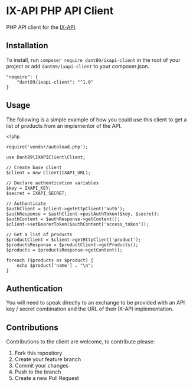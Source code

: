# IX-API PHP API Client
PHP API client for the [IX-API](https://ix-api.net).

## Installation
To install, run `composer require dant89/ixapi-client` in the root of your project or add `dant89/ixapi-client` to your composer.json.
```
"require": {
    "dant89/ixapi-client": "^1.0"
}
```

## Usage

The following is a simple example of how you could use this client to get a list of products from an implementor of the API.

```
<?php

require('vendor/autoload.php');

use Dant89\IXAPIClient\Client;

// Create base client
$client = new Client(IXAPI_URL);

// Declare authentication variables
$key = IXAPI_KEY;
$secret = IXAPI_SECRET;

// Authenticate
$authClient = $client->getHttpClient('auth');
$authResponse = $authClient->postAuthToken($key, $secret);
$authContent = $authResponse->getContent();
$client->setBearerToken($authContent['access_token']);

// Get a list of products
$productClient = $client->getHttpClient('product');
$productsResponse = $productClient->getProducts();
$products = $productsResponse->getContent();

foreach ($products as $product) {
    echo $product['name'] . "\n";
}

```

## Authentication

You will need to speak directly to an exchange to be provided with an API key / secret combination and the URL of their IX-API implementation.

## Contributions

Contributions to the client are welcome, to contribute please:

1. Fork this repository
2. Create your feature branch
3. Commit your changes
4. Push to the branch
5. Create a new Pull Request
